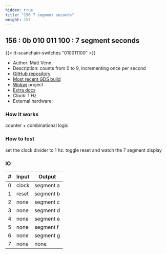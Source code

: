 ```yaml
---
hidden: true
title: "156 7 segment seconds"
weight: 157
---
```


## 156 : 0b 010 011 100 : 7 segment seconds

{{< tt-scanchain-switches "010011100" >}}

* Author: Matt Venn
* Description: counts from 0 to 9, incrementing once per second
* [GitHub repository](https://github.com/TinyTapeout/tt02-test-7seg)
* [Most recent GDS build](https://github.com/TinyTapeout/tt02-test-7seg/actions/runs/3452666592)
* [Wokwi](https://wokwi.com/projects/340805072482992722) project
* [Extra docs]()
* Clock: 1 Hz
* External hardware: 



### How it works

counter + combinational logic

### How to test

set the clock divider to 1 hz. toggle reset and watch the 7 segment display

### IO

| # | Input        | Output       |
|---|--------------|--------------|
| 0 | clock  | segment a |
| 1 | reset  | segment b |
| 2 | none  | segment c |
| 3 | none  | segment d |
| 4 | none  | segment e |
| 5 | none  | segment f |
| 6 | none  | segment g |
| 7 | none  | none |
